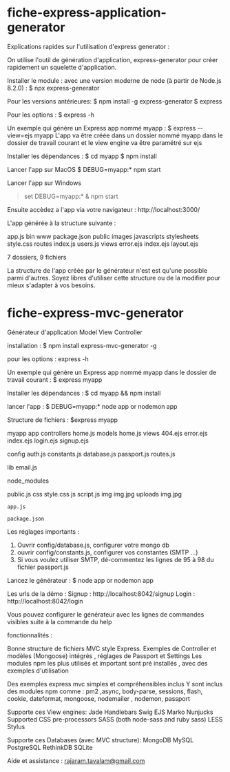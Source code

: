 # fiche-express-application-generator
Explications rapides sur l'utilisation d'express generator :

On utilise l'outil de génération d'application, express-generator pour créer rapidement
un squelette d'application.
 
Installer le module :
avec une version moderne de node (à partir de Node.js 8.2.0) : $ npx express-generator

Pour les versions antérieures:
$ npm install -g express-generator 
$ express

Pour les options :
$ express -h

Un exemple qui génère un Express app nommé myapp : $ express --view=ejs myapp
L'app va être créée dans un dossier nommé myapp dans le dossier de travail courant et le view engine va être paramétré sur ejs

Installer les dépendances :
$ cd myapp
$ npm install

Lancer l'app sur MacOS
$ DEBUG=myapp:* npm start

Lancer l'app sur Windows
> set DEBUG=myapp:* & npm start

Ensuite accèdez a l'app via votre navigateur : http://localhost:3000/ 

L'app générée à la structure suivante :

app.js
bin
    www
package.json
public
    images
    javascripts
    stylesheets
        style.css
routes
    index.js
    users.js
views
    error.ejs
    index.ejs
    layout.ejs

7 dossiers, 9 fichiers

La structure de l'app créée par le générateur n'est est qu'une possible parmi d'autres. Soyez libres d'utiliser cette structure ou de la modifier pour mieux s'adapter à vos besoins.

# fiche-express-mvc-generator
Générateur d'application Model View Controller

installation :
$ npm install express-mvc-generator -g

pour les options :
express -h

Un exemple qui génère un Express app nommé myapp dans le dossier de travail courant :
$ express myapp

Installer les dépendances :
$ cd myapp && npm install

lancer l'app :
$ DEBUG=myapp:* node app or nodemon app

Structure de fichiers :
$express myapp

myapp
  app
    controllers
      home.js
    models
      home.js
    views
      404.ejs
      error.ejs
      index.ejs
      login.ejs
      signup.ejs
      
   config
     auth.js
     constants.js
     database.js
     passport.js
     routes.js
     
  lib
    email.js
    
  node_modules
  
  public.js
    css
      style.css
    js
      script.js
    img
      img.jpg
    uploads
      img.jpg
      
    app.js
    
    package.json
    
Les réglages importants :
1. Ouvrir config/database.js, configurer votre mongo db
2. ouvrir config/constants.js, configurer vos constantes (SMTP ...)
3. Si vous voulez utiliser SMTP, dé-commentez les lignes de 95 à 98 du fichier passport.js

Lancez le générateur :
$ node app or nodemon app

Les urls de la démo :
Signup : http://localhost:8042/signup
Login : http://localhost:8042/login

Vous pouvez configurer le générateur avec les lignes de commandes visibles suite à la commande du help

fonctionnalités : 

Bonne structure de fichiers MVC style Express.
Exemples de Controller et modèles (Mongoose) intégrés , réglages de Passport et Settings
Les modules npm les plus utilisés et important sont pré installés , avec des exemples d'utilisation

Des exemples express mvc simples et compréhensibles inclus
Y sont inclus des  modules npm comme : pm2 ,async, body-parse, sessions, flash, cookie, dateformat, mongoose, nodemailer , nodemon, passport

Supporte ces View engines:
Jade
Handlebars
Swig
EJS
Marko
Nunjucks
Supported CSS pre-processors
SASS (both node-sass and ruby sass)
LESS
Stylus

Supporte ces Databases (avec MVC structure):
MongoDB
MySQL
PostgreSQL
RethinkDB
SQLite

Aide et assistance : rajaram.tavalam@gmail.com






